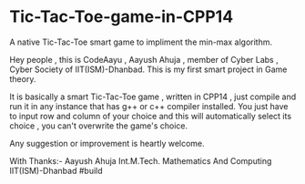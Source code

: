 # Tic-Tac-Toe-game-in-CPP14
A native Tic-Tac-Toe smart game to impliment the min-max algorithm.

Hey people , this is CodeAayu , Aayush Ahuja , member of Cyber Labs , Cyber Society of IIT(ISM)-Dhanbad.
This is my first smart project in Game theory.

It is basically a smart Tic-Tac-Toe game , written in CPP14 , just compile and run it in any instance
that has g++ or c++ compiler installed. You just have to input row and column of your choice and this 
will automatically select its choice , you can't overwrite the game's choice.

Any suggestion or improvement is heartly welcome.

With Thanks:-
Aayush Ahuja
Int.M.Tech. Mathematics And Computing
IIT(ISM)-Dhanbad
#build
